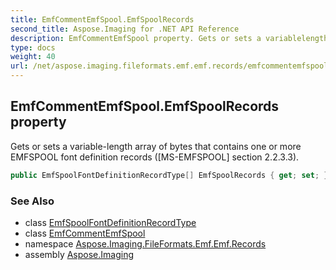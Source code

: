 ```yaml
---
title: EmfCommentEmfSpool.EmfSpoolRecords
second_title: Aspose.Imaging for .NET API Reference
description: EmfCommentEmfSpool property. Gets or sets a variablelength array of bytes that contains one or more EMFSPOOL font definition records MSEMFSPOOL section 2.2.3.3
type: docs
weight: 40
url: /net/aspose.imaging.fileformats.emf.emf.records/emfcommentemfspool/emfspoolrecords/
---
```

## EmfCommentEmfSpool.EmfSpoolRecords property

Gets or sets a variable-length array of bytes that contains one or more EMFSPOOL font definition records ([MS-EMFSPOOL] section 2.2.3.3).

```csharp
public EmfSpoolFontDefinitionRecordType[] EmfSpoolRecords { get; set; }
```

### See Also

* class [EmfSpoolFontDefinitionRecordType](../../../aspose.imaging.fileformats.emf.emfspool.records/emfspoolfontdefinitionrecordtype/)
* class [EmfCommentEmfSpool](../)
* namespace [Aspose.Imaging.FileFormats.Emf.Emf.Records](../../emfcommentemfspool/)
* assembly [Aspose.Imaging](../../../)



